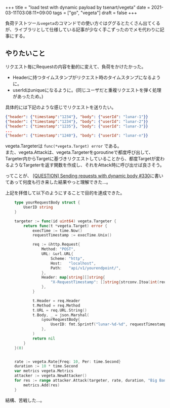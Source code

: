 +++
title = "load test with dynamic payload by tsenart/vegeta"
date = 2021-03-11T03:08:11+09:00
tags = ["go", "vegeta"]
draft = false
+++

負荷テストツール`vegeta`のコマンドでの使い方ぐはググるとたくさん出てくるが、ライブラリとして仕様している記事が少なく手こずったのでメモ代わりに記事にする。


## やりたいこと

リクエスト毎にRequestの内容を動的に変えて、負荷をかけたかった。

- Headerに持つタイムスタンプがリクエスト時のタイムスタンプになるように。
- userIdはuniqueになるように。(同じユーザだと重複リクエストを弾く処理があったため。)

具体的には下記のような感じでリクエストを送りたい。

```json
{"header": {"timestamp":"1234"}, "body": {"userId": "lunar-1"}}
{"header": {"timestamp":"1234"}, "body": {"userId": "lunar-2"}}
{"header": {"timestamp":"1235"}, "body": {"userId": "lunar-3"}}
...
{"header": {"timestamp":"1240"}, "body": {"userId": "lunar-n"}}
```


vegeta.Targeterは `func(*vegeta.Target) error` である。  
また、vegeta.Attackは、vegeta.Targeterをgoroutineで都度呼び出して、Targeter内からTargetに基づきリクエストしていることから、都度Targetが変わるようなTargeterを返す関数を作成し、それをAttack時に呼び出せば良さそう。

ってことが、 [[QUESTION] Sending requests with dynamic body #330](https://github.com/tsenart/vegeta/issues/330#issuecomment-417230380)に書いてあって何度も行き来した結果やっと理解できた...。

上記を拝借して以下のようにすることで目的を達成できた。  


```go
	type yourRequestBody struct {
		UserID string
	}

	targeter := func(id uint64) vegeta.Targeter {
		return func(t *vegeta.Target) error {
			execTime := time.Now()
			requestTimestamp := execTime.Unix()

			req := &http.Request{
				Method: "POST",
				URL: &url.URL{
					Scheme: "http",
					Host:   "localhost",
					Path:   "api/v1/yourendpoint/",
				},
				Header: map[string][]string{
					"X-RequestTimestamp": []string{strconv.Itoa(int(requestTimestamp))},
				},
			}

			t.Header = req.Header
			t.Method = req.Method
			t.URL = req.URL.String()
			t.Body, _ = json.Marshal(
				&yourRequestBody{
					UserID: fmt.Sprintf("lunar-%d-%d", requestTimestamp, atomic.AddUint64(&id, 1)),
				},
			)
			return nil
		}
	}(0)


	rate := vegeta.Rate{Freq: 10, Per: time.Second}
	duration := 10 * time.Second
	var metrics vegeta.Metrics
	attacker := vegeta.NewAttacker()
	for res := range attacker.Attack(targeter, rate, duration, "Big Bang!") {
		metrics.Add(res)
	}
```


結構、苦戦した...。
